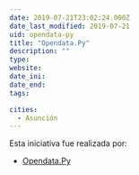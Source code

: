 ```yaml
---
date: 2019-07-21T23:02:24.000Z
date_last_modified: 2019-07-21
uid: opendata-py
title: "Opendata.Py"
description: ""
type: 
website: 
date_ini: 
date_end: 
tags:

cities: 
  - Asunción
---
```


Esta iniciativa fue realizada por:

- [Opendata.Py](/i/opendata-py.html)
